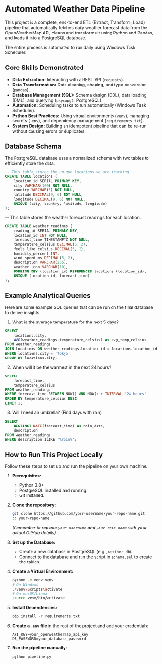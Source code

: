 # Automated Weather Data Pipeline

This project is a complete, end-to-end ETL (Extract, Transform, Load) pipeline that automatically fetches daily weather forecast data from the OpenWeatherMap API, cleans and transforms it using Python and Pandas, and loads it into a PostgreSQL database.

The entire process is automated to run daily using Windows Task Scheduler.

## Core Skills Demonstrated
*   **Data Extraction:** Interacting with a REST API (`requests`).
*   **Data Transformation:** Data cleaning, shaping, and type conversion (`pandas`).
*   **Database Management (SQL):** Schema design (DDL), data loading (DML), and querying (`psycopg2`, PostgreSQL).
*   **Automation:** Scheduling tasks to run automatically (Windows Task Scheduler).
*   **Python Best Practices:** Using virtual environments (`venv`), managing secrets (`.env`), and dependency management (`requirements.txt`).
*   **System Design:** Building an idempotent pipeline that can be re-run without causing errors or duplicates.


## Database Schema

The PostgreSQL database uses a normalized schema with two tables to efficiently store the data.

```sql
-- This table stores the unique locations we are tracking.
CREATE TABLE locations (
    location_id SERIAL PRIMARY KEY,
    city VARCHAR(100) NOT NULL,
    country VARCHAR(5) NOT NULL,
    latitude DECIMAL(9, 6) NOT NULL,
    longitude DECIMAL(9, 6) NOT NULL,
    UNIQUE (city, country, latitude, longitude)
);
```

-- This table stores the weather forecast readings for each location.

```sql
CREATE TABLE weather_readings (
    reading_id SERIAL PRIMARY KEY,
    location_id INT NOT NULL,
    forecast_time TIMESTAMPTZ NOT NULL,
    temperature_celsius DECIMAL(5, 2),
    feels_like_celsius DECIMAL(5, 2),
    humidity_percent INT,
    wind_speed_ms DECIMAL(5, 2),
    description VARCHAR(255),
    weather_icon VARCHAR(10),
    FOREIGN KEY (location_id) REFERENCES locations (location_id),
    UNIQUE (location_id, forecast_time)
);
```

## Example Analytical Queries

Here are some example SQL queries that can be run on the final database to derive insights.

1. What is the average temperature for the next 5 days?
```sql
SELECT 
    locations.city,
    AVG(weather_readings.temperature_celsius) as avg_temp_celsius
FROM weather_readings
JOIN locations ON weather_readings.location_id = locations.location_id
WHERE locations.city = 'Tokyo'
GROUP BY locations.city;
```
2. When will it be the warmest in the next 24 hours?
```sql
SELECT 
    forecast_time, 
    temperature_celsius
FROM weather_readings
WHERE forecast_time BETWEEN NOW() AND NOW() + INTERVAL '24 hours'
ORDER BY temperature_celsius DESC
LIMIT 1;
```
3. Will I need an umbrella? (Find days with rain)
```sql
SELECT
    DISTINCT DATE(forecast_time) as rain_date,
    description
FROM weather_readings
WHERE description ILIKE '%rain%';
```
## How to Run This Project Locally

Follow these steps to set up and run the pipeline on your own machine.

1.  **Prerequisites:**
    *   Python 3.8+
    *   PostgreSQL installed and running.
    *   Git installed.

2.  **Clone the repository:**
    ```bash
    git clone https://github.com/your-username/your-repo-name.git
    cd your-repo-name
    ```
    *(Remember to replace `your-username` and `your-repo-name` with your actual GitHub details)*

3.  **Set up the Database:**
    *   Create a new database in PostgreSQL (e.g., `weather_db`).
    *   Connect to the database and run the script in `schema.sql` to create the tables.

4.  **Create a Virtual Environment:**
    ```bash
    python -m venv venv
    # On Windows
    .\venv\Scripts\activate
    # On macOS/Linux
    source venv/bin/activate
    ```

5.  **Install Dependencies:**
    ```bash
    pip install -r requirements.txt
    ```

6.  **Create a `.env` file** in the root of the project and add your credentials:
    ```
    API_KEY=your_openweathermap_api_key
    DB_PASSWORD=your_database_password
    ```

7.  **Run the pipeline manually:**
    ```bash
    python pipeline.py
    ```

